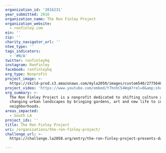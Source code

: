 ```yaml
---
organization_id: '2016231'
year_submitted: 2016
organization_name: The Ron Finley Project
organization_website:
  - ronfinley.com
ein: ''
zip: ''
charity_navigator_url: ''
ntee_type: ''
tags_indicators:
  - '#N/A'
twitter: ronfinleyhq
instagram: RonFinley
facebook: ronfinleyhq
org_type: Nonprofit
project_image: >-
  https://skild-prod.s3.amazonaws.com/myla2050/images/custom540/2775648715741-team90.jpg
project_video: 'https://www.youtube.com/embed/Y7hnhC54WqA?rel=0&amp;showinfo=0'
org_summary: >-
  The Ron Finley Project is a nonprofit dedicated to shifting culture and
  changing urban landscapes by bringing gardens, art and new life to inner-city
  neighborhoods.
areas_impacted:
  - South LA
project_ids: ''
title: The Ron Finley Project
uri: /organizations/the-ron-finley-project/
challenge_url: >-
  https://challenge.la2050.org/entry/the-ron-finley-project-presents-da-function-a-community-fun-fest

---
```

